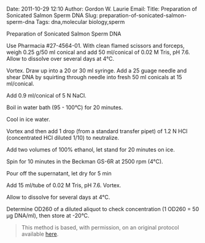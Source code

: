 Date: 2011-10-29 12:10
Author: Gordon W. Laurie
Email: 
Title: Preparation of Sonicated Salmon Sperm DNA
Slug: preparation-of-sonicated-salmon-sperm-dna
Tags: dna,molecular biology,sperm

Preparation of Sonicated Salmon Sperm DNA









Use Pharmacia #27-4564-01.  With clean flamed scissors and forceps, weigh 0.25 g/50 ml conical and add 50 ml/conical of 0.02 M Tris, pH 7.6.  Allow to dissolve over several days at 4°C.



Vortex. Draw up into a 20 or 30 ml syringe.  Add a 25 guage needle and shear DNA by squirting through needle into fresh 50 ml conicals at 15 ml/conical.  



Add 0.9 ml/conical of 5 N NaCl.



Boil in water bath (95 - 100°C) for 20 minutes.



Cool in ice water.



Vortex and then add 1 drop (from a standard transfer pipet) of 1.2 N HCl (concentrated HCl diluted 1/10) to neutralize.



Add two volumes of 100% ethanol, let stand for 20 minutes on ice.



Spin for 10 minutes in the Beckman GS-6R at 2500 rpm (4°C).



Pour off the supernatant, let dry for 5 min



Add 15 ml/tube of 0.02 M Tris, pH 7.6. Vortex.



Allow to dissolve for several days at 4°C.  



Determine OD260 of a diluted aliquot to check concentration (1 OD260 = 50 µg DNA/ml), then store at -20°C.







>This method is based, with permission, on an original protocol available [here](http://people.virginia.edu/~gwl6s/home.html/Methods/Salmon.html).

